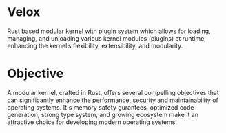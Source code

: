# Velox
Rust based modular kernel with plugin system which allows for loading, managing, and unloading various kernel modules (plugins) at runtime, enhancing the kernel’s flexibility, extensibility, and modularity.

# Objective
A modular kernel, crafted in Rust, offers several compelling objectives that can significantly enhance the performance, security and maintainability of operating systems. It's memory safety gurantees, optimized code generation, strong type system, and growing ecosystem make it an attractive choice for developing modern operating systems.
